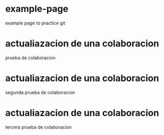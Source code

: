 # example-page
example page to practice git

# actualiazacion de una colaboracion
prueba de colaboracion 

# actualiazacion de una colaboracion
segunda prueba de colaboracion 

# actualiazacion de una colaboracion
tercera prueba de colaboracion 
